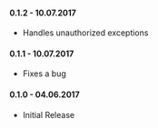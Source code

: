 #### 0.1.2 - 10.07.2017
* Handles unauthorized exceptions

#### 0.1.1 - 10.07.2017
* Fixes a bug

#### 0.1.0 - 04.06.2017
* Initial Release
